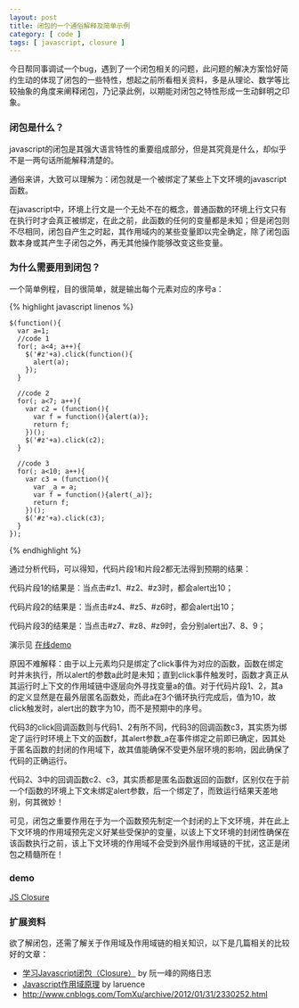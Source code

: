 ```yaml
---
layout: post
title: 闭包的一个通俗解释及简单示例 
category: [ code ]
tags: [ javascript, closure ]
---
```


今日帮同事调试一个bug，遇到了一个闭包相关的问题，此问题的解决方案恰好简约生动的体现了闭包的一些特性，想起之前所看相关资料，多是从理论、数学等比较抽象的角度来阐释闭包，乃记录此例，以期能对闭包之特性形成一生动鲜明之印象。

### 闭包是什么？

javascript的闭包是其强大语言特性的重要组成部分，但是其究竟是什么，却似乎不是一两句话所能解释清楚的。

通俗来讲，大致可以理解为：闭包就是一个被绑定了某些上下文环境的javascript函数。

在javascript中，环境上行文是一个无处不在的概念，普通函数的环境上行文只有在执行时才会真正被绑定，在此之前，此函数的任何的变量都是未知；但是闭包则不尽相同，闭包自产生之时起，其作用域内的某些变量即以完全确定，除了闭包函数本身或其产生子闭包之外，再无其他操作能够改变这些变量。

### 为什么需要用到闭包？

一个简单例程，目的很简单，就是输出每个元素对应的序号a：

{% highlight javascript linenos %}

    $(function(){
      var a=1;
      //code 1
      for(; a<4; a++){
        $('#z'+a).click(function(){
          alert(a);
        });
      }
    
      //code 2
      for(; a<7; a++){
        var c2 = (function(){
          var f = function(){alert(a)};
          return f;
        })();
        $('#z'+a).click(c2);
      }
    
      //code 3
      for(; a<10; a++){
        var c3 = (function(){
          var _a = a;
          var f = function(){alert(_a)};
          return f;
        })();
        $('#z'+a).click(c3);
      }
    });
    
{% endhighlight %}

通过分析代码，可以得知，代码片段1和片段2都无法得到预期的结果：

代码片段1的结果是：当点击#z1、#z2、#z3时，都会alert出10；

代码片段2的结果是：当点击#z4、#z5、#z6时，都会alert出10；

代码片段3的结果是：当点击#z7、#z8、#z9时，会分别alert出7、8、9；

演示见 [在线demo][1]

原因不难解释：由于以上元素均只是绑定了click事件为对应的函数，函数在绑定时并未执行，所以alert的参数a此时是未知；直到click事件触发时，函数才真正从其运行时上下文的作用域链中逐层向外寻找变量a的值。对于代码片段1、2，其a的定义显然是在最外层匿名函数处，而此a在3个循环执行完成后，值为10，故click触发时，alert出的数字为10，而不是预期中的序号。

代码3的click回调函数则与代码1、2有所不同，代码3的回调函数c3，其实质为绑定了运行时环境上下文的函数f，其alert参数_a在事件绑定之前即已确定，因其处于匿名函数的封闭的作用域下，故其值能确保不受更外层环境的影响，因此确保了代码的正确运行。

代码2、3中的回调函数c2、c3，其实质都是匿名函数返回的函数f，区别仅在于前一个f函数的环境上下文未绑定alert参数，后一个绑定了，而致运行结果天差地别，何其微妙！

可见，闭包之重要作用在于为一个函数预先制定一个封闭的上下文环境，并在此上下文环境的作用域预先定义好某些受保护的变量，以该上下文环境的封闭性确保在该函数执行之前，该上下文环境的作用域不会受到外层作用域链的干扰，这正是闭包之精髓所在！

### demo

<a class="jsbin-embed" href="http://jsbin.com/ipawoy/47/embed?live">JS Closure</a><script src="http://static.jsbin.com/js/embed.js"></script>

### 扩展资料

欲了解闭包，还需了解关于作用域及作用域链的相关知识，以下是几篇相关的比较好的文章：

*   [学习Javascript闭包（Closure）][2] by 阮一峰的网络日志 
*   [Javascript作用域原理][3] by laruence 
*   http://www.cnblogs.com/TomXu/archive/2012/01/31/2330252.html

 [1]: http://jsbin.com/ipawoy/45
 [2]: http://www.ruanyifeng.com/blog/2009/08/learning_javascript_closures.html
 [3]: http://www.laruence.com/2009/05/28/863.html